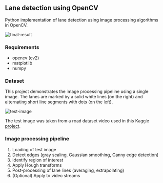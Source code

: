 ## Lane detection using OpenCV

Python implementation of lane detection using image processing algorithms in OpenCV.

![final-result](https://github.com/d-misra/Lane-detection-opencv/blob/master/Lanes.png)

### Requirements
- opencv (cv2)
- matplotlib
- numpy

### Dataset
This project demonstrates the image processing pipeline using a single image. The lanes are marked by a solid white lines (on the right) and alternating short line segments with dots (on the left).

![test-image](https://github.com/d-misra/Lane-detection-opencv/blob/master/Test.png)

The test image was taken from a road dataset video used in this Kaggle [project](https://www.kaggle.com/dpamgautam/video-file-for-lane-detection-project).  

### Image processing pipeline

1. Loading of test image
2. Detect edges (gray scaling, Gaussian smoothing, Canny edge detection)
3. Identify region of interest
4. Apply Hough transforms
5. Post-processing of lane lines (averaging, extrapolating)
6. (Optional) Apply to video streams
